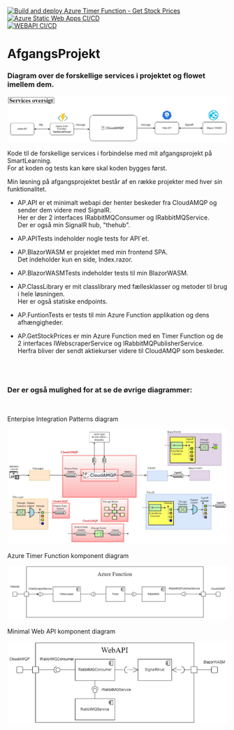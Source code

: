 [![Build and deploy Azure Timer Function - Get Stock Prices](https://github.com/jamtuba/AfgangsProjekt/actions/workflows/Timer_Function_ci_cd.yml/badge.svg)](https://github.com/jamtuba/AfgangsProjekt/actions/workflows/Timer_Function_ci_cd.yml)
<br/>
[![Azure Static Web Apps CI/CD](https://github.com/jamtuba/AfgangsProjekt/actions/workflows/blazorwasm-cicd.yml/badge.svg)](https://github.com/jamtuba/AfgangsProjekt/actions/workflows/blazorwasm-cicd.yml)
<br/>
[![WEBAPI CI/CD](https://github.com/jamtuba/AfgangsProjekt/actions/workflows/webapi-cicd.yml/badge.svg)](https://github.com/jamtuba/AfgangsProjekt/actions/workflows/webapi-cicd.yml)

# AfgangsProjekt
### Diagram over de forskellige services i projektet og flowet imellem dem.

![system diagram](Diagrams/AP_System_Diagram_170523.jpg "Afgangs projekt system diagram")

Kode til de forskellige services i forbindelse med mit afgangsprojekt på SmartLearning. <br />
For at koden og tests kan køre skal koden bygges først.

Min løsning på afgangsprojektet består af en række projekter med hver sin funktionalitet.

- AP.API er et minimalt webapi der henter beskeder fra CloudAMQP og sender dem videre med SignalR. <br />
  Her er der 2 interfaces IRabbitMQConsumer og IRabbitMQService. <br />
  Der er også min SignalR hub, "thehub".

- AP.APITests indeholder nogle tests for API´et.

- AP.BlazorWASM er projektet med min frontend SPA. <br />
  Det indeholder kun en side, Index.razor.

- AP.BlazorWASMTests indeholder tests til min BlazorWASM.

- AP.ClassLibrary er mit classlibrary med fællesklasser og metoder til brug i hele løsningen. <br />
  Her er også statiske endpoints.

- AP.FuntionTests er tests til min Azure Function applikation og dens afhængigheder.

- AP.GetStockPrices er min Azure Function med en Timer Function og de 2 interfaces IWebscraperService og IRabbitMQPublisherService. <br />
  Herfra bliver der sendt aktiekurser videre til CloudAMQP som beskeder.
<br />
<br />

### Der er også mulighed for at se de øvrige diagrammer:
<br />

Enterpise Integration Patterns diagram

![EIP diagram](Diagrams/AP_EIP_Flow_Diagram_1.jpg "Afgangs projekt EIP flow diagram")
<br />
<br />
Azure Timer Function komponent diagram

![Azure Timer Function component diagram](Diagrams/Azure_Timer_Function_Diagram.jpg "Afgangs projekt Azure Function komponent diagram")
<br />
<br />
Minimal Web API komponent diagram

![Minimal Web API component diagram](Diagrams/Minimal_API_Diagram.jpg "Afgangs projekt Minimal Web API komponent diagram")